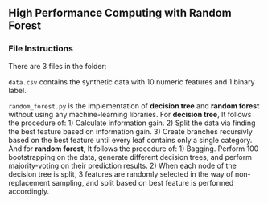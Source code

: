 ## High Performance Computing with Random Forest

### File Instructions

There are 3 files in the folder:

`data.csv` contains the synthetic data with 10 numeric features and 1 binary label.

`random_forest.py` is the implementation of **decision tree** and **random forest** without using any machine-learning libraries. For **decision tree**, It follows the procedure of: 1) Calculate information gain. 2) Split the data via finding the best feature based on information gain. 3) Create branches recursivly based on the best feature until every leaf contains only a single category. And for **random forest**, It follows the procedure of: 1) Bagging. Perform 100 bootstrapping on the data, generate different decision trees, and perform majority-voting on their prediction results. 2) When each node of the decision tree is split, 3 features are randomly selected in the way of non-replacement sampling, and split based on best feature is performed accordingly.
